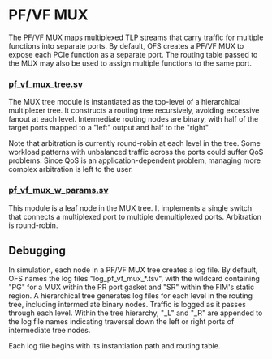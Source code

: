 # PF/VF MUX

The PF/VF MUX maps multiplexed TLP streams that carry traffic for multiple functions into separate ports. By default, OFS creates a PF/VF MUX to expose each PCIe function as a separate port. The routing table passed to the MUX may also be used to assign multiple functions to the same port.

### [pf_vf_mux_tree.sv](pf_vf_mux_tree.sv)

The MUX tree module is instantiated as the top-level of a hierarchical multiplexer tree. It constructs a routing tree recursively, avoiding excessive fanout at each level. Intermediate routing nodes are binary, with half of the target ports mapped to a "left" output and half to the "right".

Note that arbitration is currently round-robin at each level in the tree. Some workload patterns with unbalanced traffic across the ports could suffer QoS problems. Since QoS is an application-dependent problem, managing more complex arbitration is left to the user.

### [pf_vf_mux_w_params.sv](pf_vf_mux_w_params.sv)

This module is a leaf node in the MUX tree. It implements a single switch that connects a multiplexed port to multiple demultiplexed ports. Arbitration is round-robin.

## Debugging

In simulation, each node in a PF/VF MUX tree creates a log file. By default, OFS names the log files "log_pf_vf_mux_*.tsv", with the wildcard containing "PG" for a MUX within the PR port gasket and "SR" within the FIM's static region. A hierarchical tree generates log files for each level in the routing tree, including intermediate binary nodes. Traffic is logged as it passes through each level. Within the tree hierarchy, "_L" and "_R" are appended to the log file names indicating traversal down the left or right ports of intermediate tree nodes.

Each log file begins with its instantiation path and routing table.